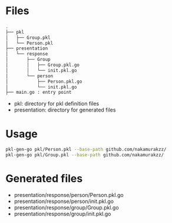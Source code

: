 # Files
```bash
.
├── pkl
│   ├── Group.pkl
│   └── Person.pkl
├── presentation
│   └── response
│       ├── Group
│       │   ├── Group.pkl.go
│       │   └── init.pkl.go
│       └── person
│           ├── Person.pkl.go
│           └── init.pkl.go
├── main.go : entry point
```

- pkl: directory for pkl definition files
- presentation: directory for generated files

# Usage
``` bash
pkl-gen-go pkl/Person.pkl --base-path github.com/nakamurakzz/
pkl-gen-go pkl/Group.pkl --base-path github.com/nakamurakzz/
```

# Generated files
- presentation/response/person/Person.pkl.go
- presentation/response/person/init.pkl.go
- presentation/response/group/Group.pkl.go
- presentation/response/group/init.pkl.go


